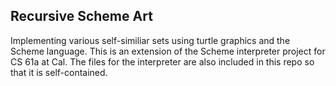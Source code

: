 ## Recursive Scheme Art
Implementing various self-similiar sets using turtle graphics and the Scheme language. 
This is an extension of the Scheme interpreter project for CS 61a at Cal.
The files for the interpreter are also included in this repo so that it is self-contained.